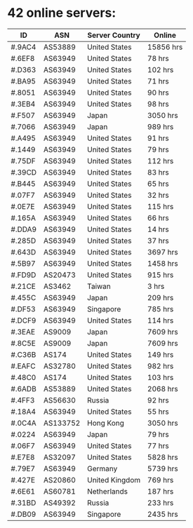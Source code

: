 # 42 online servers:

| ID | ASN | Server Country | Online |
| ------ | ------ | ------ | ------ |
| #.9AC4 | AS53889 | United States | 15856 hrs |
| #.6EF8 | AS63949 | United States | 78 hrs |
| #.D363 | AS63949 | United States | 102 hrs |
| #.BA95 | AS63949 | United States | 71 hrs |
| #.8051 | AS63949 | United States | 90 hrs |
| #.3EB4 | AS63949 | United States | 98 hrs |
| #.F507 | AS63949 | Japan | 3050 hrs |
| #.7066 | AS63949 | Japan | 989 hrs |
| #.A495 | AS63949 | United States | 91 hrs |
| #.1449 | AS63949 | United States | 79 hrs |
| #.75DF | AS63949 | United States | 112 hrs |
| #.39CD | AS63949 | United States | 83 hrs |
| #.B445 | AS63949 | United States | 65 hrs |
| #.07F7 | AS63949 | United States | 32 hrs |
| #.0E7E | AS63949 | United States | 115 hrs |
| #.165A | AS63949 | United States | 66 hrs |
| #.DDA9 | AS63949 | United States | 14 hrs |
| #.285D | AS63949 | United States | 37 hrs |
| #.643D | AS63949 | United States | 3697 hrs |
| #.5B97 | AS63949 | United States | 1458 hrs |
| #.FD9D | AS20473 | United States | 915 hrs |
| #.21CE | AS3462 | Taiwan | 3 hrs |
| #.455C | AS63949 | Japan | 209 hrs |
| #.DF53 | AS63949 | Singapore | 785 hrs |
| #.DCF9 | AS63949 | United States | 114 hrs |
| #.3EAE | AS9009 | Japan | 7609 hrs |
| #.8C5E | AS9009 | Japan | 7609 hrs |
| #.C36B | AS174 | United States | 149 hrs |
| #.EAFC | AS32780 | United States | 982 hrs |
| #.48C0 | AS174 | United States | 103 hrs |
| #.6ADB | AS53889 | United States | 2068 hrs |
| #.4FF3 | AS56630 | Russia | 92 hrs |
| #.18A4 | AS63949 | United States | 55 hrs |
| #.0C4A | AS133752 | Hong Kong | 3050 hrs |
| #.0224 | AS63949 | Japan | 79 hrs |
| #.06F7 | AS63949 | United States | 77 hrs |
| #.E7E8 | AS32097 | United States | 5828 hrs |
| #.79E7 | AS63949 | Germany | 5739 hrs |
| #.427E | AS20860 | United Kingdom | 769 hrs |
| #.6E61 | AS60781 | Netherlands | 187 hrs |
| #.31BD | AS49392 | Russia | 233 hrs |
| #.DB09 | AS63949 | Singapore | 2435 hrs |

